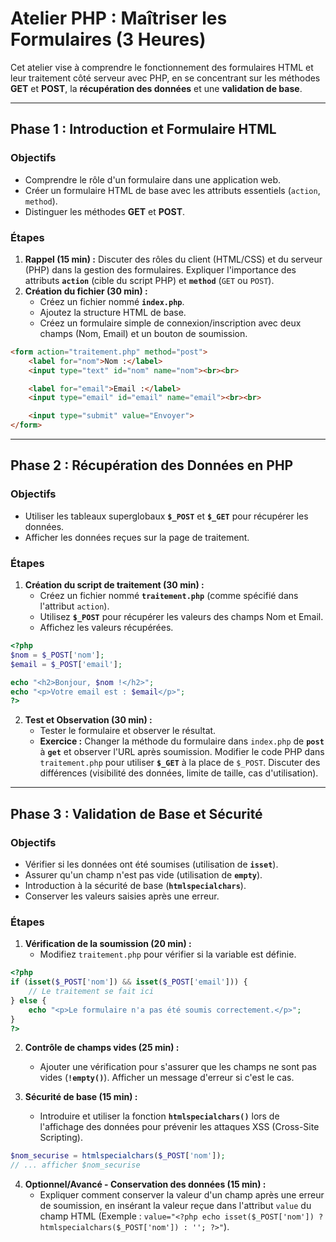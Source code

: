 # Atelier PHP : Maîtriser les Formulaires (3 Heures)

Cet atelier vise à comprendre le fonctionnement des formulaires HTML et leur traitement côté serveur avec PHP, en se concentrant sur les méthodes **GET** et **POST**, la **récupération des données** et une **validation de base**.

-----

## Phase 1 : Introduction et Formulaire HTML 

### Objectifs

  * Comprendre le rôle d'un formulaire dans une application web.
  * Créer un formulaire HTML de base avec les attributs essentiels (`action`, `method`).
  * Distinguer les méthodes **GET** et **POST**.

### Étapes

1.  **Rappel (15 min) :** Discuter des rôles du client (HTML/CSS) et du serveur (PHP) dans la gestion des formulaires. Expliquer l'importance des attributs **`action`** (cible du script PHP) et **`method`** (`GET` ou `POST`).
2.  **Création du fichier (30 min) :**
      * Créez un fichier nommé **`index.php`**.
      * Ajoutez la structure HTML de base.
      * Créez un formulaire simple de connexion/inscription avec deux champs (Nom, Email) et un bouton de soumission.

<!-- end list -->

```html
<form action="traitement.php" method="post">
    <label for="nom">Nom :</label>
    <input type="text" id="nom" name="nom"><br><br>

    <label for="email">Email :</label>
    <input type="email" id="email" name="email"><br><br>

    <input type="submit" value="Envoyer">
</form>
```

-----

## Phase 2 : Récupération des Données en PHP 

### Objectifs

  * Utiliser les tableaux superglobaux **`$_POST`** et **`$_GET`** pour récupérer les données.
  * Afficher les données reçues sur la page de traitement.

### Étapes

1.  **Création du script de traitement (30 min) :**
      * Créez un fichier nommé **`traitement.php`** (comme spécifié dans l'attribut `action`).
      * Utilisez **`$_POST`** pour récupérer les valeurs des champs Nom et Email.
      * Affichez les valeurs récupérées.

<!-- end list -->

```php
<?php
$nom = $_POST['nom'];
$email = $_POST['email'];

echo "<h2>Bonjour, $nom !</h2>";
echo "<p>Votre email est : $email</p>";
?>
```

2.  **Test et Observation (30 min) :**
      * Tester le formulaire et observer le résultat.
      * **Exercice :** Changer la méthode du formulaire dans `index.php` de **`post`** à **`get`** et observer l'URL après soumission. Modifier le code PHP dans `traitement.php` pour utiliser **`$_GET`** à la place de `$_POST`. Discuter des différences (visibilité des données, limite de taille, cas d'utilisation).

-----

## Phase 3 : Validation de Base et Sécurité 

### Objectifs

  * Vérifier si les données ont été soumises (utilisation de **`isset`**).
  * Assurer qu'un champ n'est pas vide (utilisation de **`empty`**).
  * Introduction à la sécurité de base (**`htmlspecialchars`**).
  * Conserver les valeurs saisies après une erreur.

### Étapes

1.  **Vérification de la soumission (20 min) :**
      * Modifiez `traitement.php` pour vérifier si la variable est définie.

<!-- end list -->

```php
<?php
if (isset($_POST['nom']) && isset($_POST['email'])) {
    // Le traitement se fait ici
} else {
    echo "<p>Le formulaire n'a pas été soumis correctement.</p>";
}
?>
```

2.  **Contrôle de champs vides (25 min) :**

      * Ajouter une vérification pour s'assurer que les champs ne sont pas vides (**`!empty()`**). Afficher un message d'erreur si c'est le cas.

3.  **Sécurité de base (15 min) :**

      * Introduire et utiliser la fonction **`htmlspecialchars()`** lors de l'affichage des données pour prévenir les attaques XSS (Cross-Site Scripting).

<!-- end list -->

```php
$nom_securise = htmlspecialchars($_POST['nom']);
// ... afficher $nom_securise
```

4.  **Optionnel/Avancé - Conservation des données (15 min) :**
      * Expliquer comment conserver la valeur d'un champ après une erreur de soumission, en insérant la valeur reçue dans l'attribut `value` du champ HTML (Exemple : `value="<?php echo isset($_POST['nom']) ? htmlspecialchars($_POST['nom']) : ''; ?>"`).